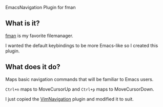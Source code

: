 EmacsNavigation Plugin for fman

## What is it?

[fman](https://fman.io/) is my favorite filemanager.

I wanted the default keybindings to be more Emacs-like so I created this plugin.

## What does it do?

Maps basic navigation commands that will be familiar to Emacs users.

`Ctrl+n` maps to MoveCursorUp and `Ctrl+p` maps to MoveCursorDown.

I just copied the [VimNavigation](https://github.com/raguay/VimNavigation/blob/master/vimnavigation/__init__.py) plugin and modified it to suit.



